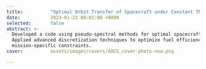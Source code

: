 ```yaml
---
title:          "Optimal Orbit Transfer of Spacecraft under Constant Thrust"
date:           2023-01-21 00:01:00 +0800
selected:       false
abstract: >-
  Developed a code using pseudo-spectral methods for optimal spacecraft orbit transfer. 
  Applied advanced discretization techniques to optimize fuel efficiency, minimize flight time, and meet 
  mission-specific constraints.
cover:          assets/images/covers/AOCS_cover-photo-new.png

---
```

